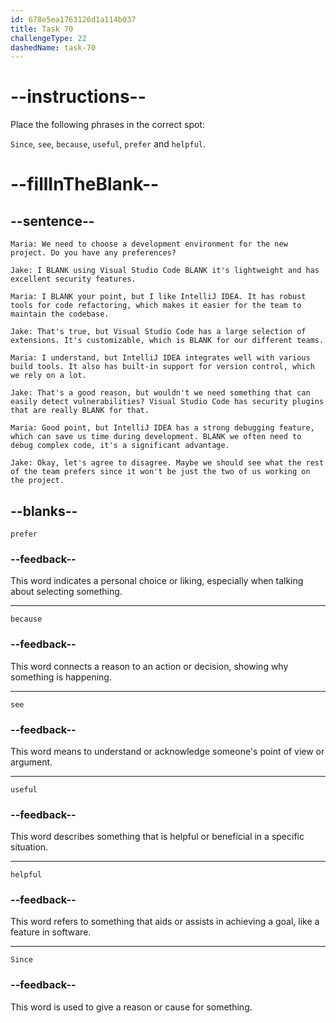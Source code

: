 ```yaml
---
id: 678e5ea1763126d1a114b037
title: Task 70
challengeType: 22
dashedName: task-70
---
```


<!-- READING -->

# --instructions--

Place the following phrases in the correct spot:

`Since`, `see`, `because`, `useful`, `prefer` and `helpful`.

# --fillInTheBlank--

## --sentence--

`Maria: We need to choose a development environment for the new project. Do you have any preferences?`

`Jake: I BLANK using Visual Studio Code BLANK it's lightweight and has excellent security features.`

`Maria: I BLANK your point, but I like IntelliJ IDEA. It has robust tools for code refactoring, which makes it easier for the team to maintain the codebase.`

`Jake: That's true, but Visual Studio Code has a large selection of extensions. It's customizable, which is BLANK for our different teams.`

`Maria: I understand, but IntelliJ IDEA integrates well with various build tools. It also has built-in support for version control, which we rely on a lot.`

`Jake: That's a good reason, but wouldn't we need something that can easily detect vulnerabilities? Visual Studio Code has security plugins that are really BLANK for that.`

`Maria: Good point, but IntelliJ IDEA has a strong debugging feature, which can save us time during development. BLANK we often need to debug complex code, it's a significant advantage.`

`Jake: Okay, let's agree to disagree. Maybe we should see what the rest of the team prefers since it won't be just the two of us working on the project.`

## --blanks--

`prefer`

### --feedback--

This word indicates a personal choice or liking, especially when talking about selecting something.

---

`because`

### --feedback--

This word connects a reason to an action or decision, showing why something is happening.

---

`see`

### --feedback--

This word means to understand or acknowledge someone's point of view or argument.

---

`useful`

### --feedback--

This word describes something that is helpful or beneficial in a specific situation.

---

`helpful`

### --feedback--

This word refers to something that aids or assists in achieving a goal, like a feature in software.

---

`Since`

### --feedback--

This word is used to give a reason or cause for something.

